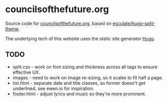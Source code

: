 # councilsofthefuture.org
Source code for [councilsofthefuture.org](https://www.councilsofthefuture.org/), based on [esculate/hugo-split-theme](https://github.com/escalate/hugo-split-theme).

The underlying tech of this website uses the static site generator [Hugo](https://gohugo.io/).

## TODO
- split.css - work on font sizing and thickness across all tags to ensure effective UX.
- images - need to work on image re-sizing, so it scales to fit half a page.
- list.html - separate date and title classes, so former doesn't get underlined. see ewen.io for inspiration.
- footer.html - adjust lyrics and music so they're more prominent.